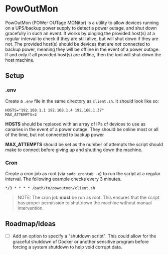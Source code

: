 # PowOutMon

PowOutMon (POWer OUTage MONitor) is a utility to allow devices running on a UPS/backup power supply to detect a power outage, and shut down gracefully in such an event. It works by pinging the provided host(s) at a regular interval to check if they are still alive, but will shut down if they are not. The provided host(s) should be devices that are _not_ connected to backup power, meaning they will be offline in the event of a power outage. If and only if all provided host(s) are offline, then the tool will shut down the host machine.

## Setup

### .env

Create a `.env` file in the same directory as `client.sh`. It should look like so:

```
HOSTS="192.168.1.1 192.168.1.4 192.168.1.37"
MAX_ATTEMPTS=3
```

**HOSTS** should be replaced with an array of IPs of devices to use as canaries in the event of a power outage. They should be online most or all of the time, but not connected to backup power

**MAX_ATTEMPTS** should be set as the number of attempts the script should make to connect before giving up and shutting down the machine.

### Cron

Create a cron job as root (via `sudo crontab -e`) to run the script at a regular interval. The following example checks every 3 minutes.

```
*/3 * * * * /path/to/powoutmon/client.sh
```

> NOTE: The cron job **must** be run as root. This ensures that the script has proper permission to shut down the machine without manual intervention.

## Roadmap/Ideas

- [ ] Add an option to specify a "shutdown script". This could allow for the graceful shutdown of Docker or another sensitive program before forcing a system shutdown to help void corrupt data.
